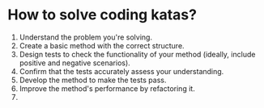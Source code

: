 # How to solve coding katas?
1. Understand the problem you're solving.
2. Create a basic method with the correct structure.
3. Design tests to check the functionality of your method (ideally, include positive and negative scenarios).
4. Confirm that the tests accurately assess your understanding.
5. Develop the method to make the tests pass.
6. Improve the method's performance by refactoring it.
7. 